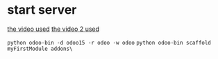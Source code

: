 # start server

[the video used](https://youtu.be/eD12tbz6BC4)
[the video 2 used](https://youtu.be/LS8tdWoiOQQ)

`python odoo-bin -d odoo15 -r odoo -w odoo`
`python odoo-bin scaffold myFirstModule addons\`